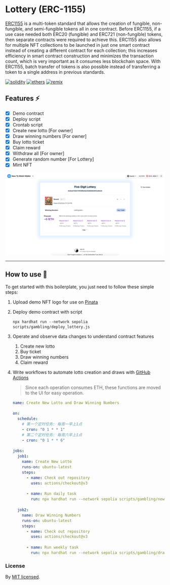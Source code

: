 # Lottery (ERC-1155)

[ERC1155](https://eips.ethereum.org/EIPS/eip-1155) is a multi-token standard that allows the creation of fungible, non-fungible, and semi-fungible tokens all in one contract. Before ERC1155, if a use case needed both ERC20 (fungible) and ERC721 (non-fungible) tokens, then separate contracts were required to achieve this. ERC1155 also allows for multiple NFT collections to be launched in just one smart contract instead of creating a different contract for each collection; this increases efficiency in smart contract construction and minimizes the transaction count, which is very important as it consumes less blockchain space. With ERC1155, batch transfer of tokens is also possible instead of transferring a token to a single address in previous standards.

[![solidity]][solidityURL] [![ethers]][ethersURL] [![remix]][remixURL]

## Features ⚡

- [x] Demo contract
- [x] Deploy script
- [x] Crontab script
- [x] Create new lotto [For owner]
- [x] Draw winning numbers [For owner]
- [x] Buy lotto ticket
- [x] Claim reward
- [x] Withdraw all [For owner]
- [x] Generate random number [For Lottery]
- [x] Mint NFT

![Lottery UI](../../public/assets/screenshots/lottery.png)

---

## How to use 🤔

To get started with this boilerplate, you just need to follow these simple steps:

1. Upload demo NFT logo for use on [Pinata](https://app.pinata.cloud/)

2. Deploy demo contract with script

   ```
   npx hardhat run --network sepolia scripts/gambling/deploy_lottery.js
   ```

3. Operate and observe data changes to understand contract features
   1. Create new lotto
   2. Buy ticket
   3. Draw winning numbers
   4. Claim reward

4. Write workflows to automate lotto creation and draws with [GitHub Actions](https://docs.github.com/en/actions)
   > Since each operation consumes ETH, these functions are moved to the UI for easy operation.
   ```yaml
   name: Create New Lotto and Draw Winning Numbers
   
   on:
     schedule:
       # 第一个定时任务: 每周一早上1点
       - cron: "0 1 * * 1"
       # 第二个定时任务: 每周六早上1点
       - cron: "0 1 * * 6"
   
   jobs:
     job1:
       name: Create New Lotto
       runs-on: ubuntu-latest
       steps:
         - name: Check out repository
           uses: actions/checkout@v3
   
         - name: Run daily task
           run: npx hardhat run --network sepolia scripts/gambling/new_lotto.js
   
     job2:
       name: Draw Winning Numbers
       runs-on: ubuntu-latest
       steps:
         - name: Check out repository
           uses: actions/checkout@v3
   
         - name: Run weekly task
           run: npx hardhat run --network sepolia scripts/gambling/draw_winning_numbers.js
   ```

### License

By [MIT licensed](../../LICENSE).

[solidity]: https://img.shields.io/badge/Solidity-000000?style=for-the-badge&logo=solidity&logoColor=FFFFFF
[solidityURL]: https://nextjs.org/
[ethers]: https://img.shields.io/badge/Ethers-6790df?style=for-the-badge&logo=ethers
[ethersURL]: https://docs.ethers.org/v6/
[remix]: https://img.shields.io/badge/Remix-007aa6?style=for-the-badge
[remixURL]: https://remix.ethereum.org/
